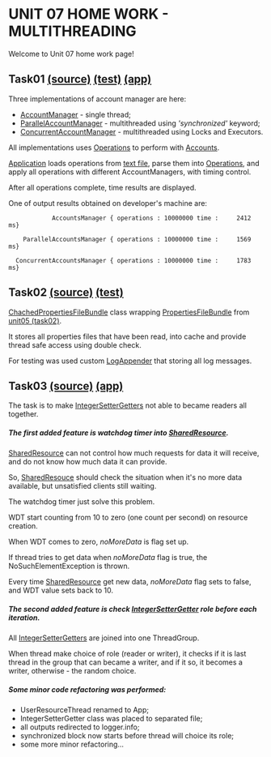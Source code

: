 UNIT 07 HOME WORK - MULTITHREADING
==================================

Welcome to Unit 07 home work page!

Task01 [(source)](https://github.com/MuH3gPaB/epam_courses/tree/master/UNIT07/src/main/java/my/epam/unit07/task01) [(test)](https://github.com/MuH3gPaB/epam_courses/tree/master/UNIT07/src/test/java/my/epam/unit07/task01) [(app)](https://github.com/MuH3gPaB/epam_courses/blob/master/UNIT07/src/main/java/my/epam/unit07/task01/App.java)
----------------------------------------
Three implementations of account manager are here:
 - [AccountManager](https://github.com/MuH3gPaB/epam_courses/blob/master/UNIT07/src/main/java/my/epam/unit07/task01/AccountsManager.java) - single thread;
 - [ParallelAccountManager](https://github.com/MuH3gPaB/epam_courses/blob/master/UNIT07/src/main/java/my/epam/unit07/task01/parallel/ParallelAccountsManager.java) - multithreaded using _'synchronized'_ keyword;
 - [ConcurrentAccountManager](https://github.com/MuH3gPaB/epam_courses/blob/master/UNIT07/src/main/java/my/epam/unit07/task01/parallel/ConcurrentAccountsManager.java) - multithreaded using Locks and Executors.

 All implementations uses [Operations](https://github.com/MuH3gPaB/epam_courses/blob/master/UNIT07/src/main/java/my/epam/unit07/task01/model/Operation.java) to perform with [Accounts](https://github.com/MuH3gPaB/epam_courses/blob/master/UNIT07/src/main/java/my/epam/unit07/task01/model/Account.java).

 [Application](https://github.com/MuH3gPaB/epam_courses/blob/master/UNIT07/src/main/java/my/epam/unit07/task01/App.java) loads operations from [text file](https://github.com/MuH3gPaB/epam_courses/blob/master/UNIT07/src/main/resources/my/epam/unit07/task01/operations.txt), parse them into [Operations](https://github.com/MuH3gPaB/epam_courses/blob/master/UNIT07/src/main/java/my/epam/unit07/task01/model/Operation.java),
 and apply all operations with different AccountManagers, with timing control.

 After all operations complete, time results are displayed.

 One of output results obtained on developer's machine are:

                AccountsManager { operations : 10000000 time :     2412 ms}

        ParallelAccountsManager { operations : 10000000 time :     1569 ms}

      ConcurrentAccountsManager { operations : 10000000 time :     1783 ms}



Task02 [(source)](https://github.com/MuH3gPaB/epam_courses/blob/master/UNIT07/src/main/java/my/epam/unit07/task02/CachedPropertiesFileBundle.java) [(test)](https://github.com/MuH3gPaB/epam_courses/blob/master/UNIT07/src/test/java/my/epam/unit07/task02/CachedPropertiesFileBundleTest.java)
------------------------------
[ChachedPropertiesFileBundle](https://github.com/MuH3gPaB/epam_courses/blob/master/UNIT07/src/main/java/my/epam/unit07/task02/CachedPropertiesFileBundle.java) class wrapping [PropertiesFileBundle](https://github.com/MuH3gPaB/epam_courses/blob/master/UNIT05/src/main/java/my/epam/unit05/task02/PropertiesFileBundle.java)
from [unit05 (task02)](https://github.com/MuH3gPaB/epam_courses/tree/master/UNIT05).

It stores all properties files that have been read, into cache and provide
thread safe access using double check.

For testing was used custom [LogAppender](https://github.com/MuH3gPaB/epam_courses/blob/master/UNIT07/src/test/java/my/epam/unit07/task02/LogAppender.java) that storing all log messages.

Task03 [(source)](https://github.com/MuH3gPaB/epam_courses/tree/master/UNIT07/src/main/java/my/epam/unit07/task03) [(app)](https://github.com/MuH3gPaB/epam_courses/blob/master/UNIT07/src/main/java/my/epam/unit07/task03/App.java)
-----------------------------
The task is to make [IntegerSetterGetters](https://github.com/MuH3gPaB/epam_courses/blob/master/UNIT07/src/main/java/my/epam/unit07/task03/IntegerSetterGetter.java) not able to became readers all together.

##### _The first added feature is watchdog timer into [SharedResource](https://github.com/MuH3gPaB/epam_courses/blob/master/UNIT07/src/main/java/my/epam/unit07/task03/SharedResource.java)._

[SharedResource](https://github.com/MuH3gPaB/epam_courses/blob/master/UNIT07/src/main/java/my/epam/unit07/task03/SharedResource.java) can not control how much requests for data it will receive,
and do not know how much data it can provide.

So, [SharedResouce](https://github.com/MuH3gPaB/epam_courses/blob/master/UNIT07/src/main/java/my/epam/unit07/task03/SharedResource.java) should check the situation when it's no more data available,
but unsatisfied clients still waiting.

The watchdog timer just solve this problem.

WDT start counting from 10 to zero (one count per second) on resource creation.

When WDT comes to zero, _noMoreData_ is flag set up.

If thread tries to get data when _noMoreData_ flag is true, the NoSuchElementException
 is thrown.

 Every time [SharedResource](https://github.com/MuH3gPaB/epam_courses/blob/master/UNIT07/src/main/java/my/epam/unit07/task03/SharedResource.java) get new data, _noMoreData_ flag sets to false,
 and WDT value sets back to 10.

##### _The **second** added feature is check [IntegerSetterGetter](https://github.com/MuH3gPaB/epam_courses/blob/master/UNIT07/src/main/java/my/epam/unit07/task03/IntegerSetterGetter.java) role before each iteration._

All [IntegerSetterGetters](https://github.com/MuH3gPaB/epam_courses/blob/master/UNIT07/src/main/java/my/epam/unit07/task03/IntegerSetterGetter.java) are joined into one ThreadGroup.

When thread make choice of role (reader or writer), it checks if it
is last thread in the group that can became a writer, and if it so,
it becomes a writer, otherwise - the random choice.

##### _Some minor code refactoring was performed:_
- UserResourceThread renamed to App;
- IntegerSetterGetter class was placed to separated file;
- all outputs redirected to logger.info;
- synchronized block now starts before thread will choice its role;
- some more minor refactoring...


